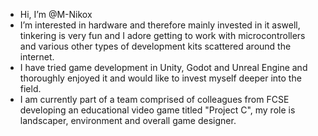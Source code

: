 - Hi, I’m @M-Nikox
- I’m interested in hardware and therefore mainly invested in it aswell, tinkering is very fun and I adore getting to work with microcontrollers and various other types of development kits scattered around the internet.
- I have tried game development in Unity, Godot and Unreal Engine and thoroughly enjoyed it and would like to invest myself deeper into the field.
- I am currently part of a team comprised of colleagues from FCSE developing an educational video game titled "Project C", my role is landscaper, environment and overall game designer.
<!---
M-Nikox/M-Nikox is a ✨ special ✨ repository because its `README.md` (this file) appears on your GitHub profile.
You can click the Preview link to take a look at your changes.
--->
